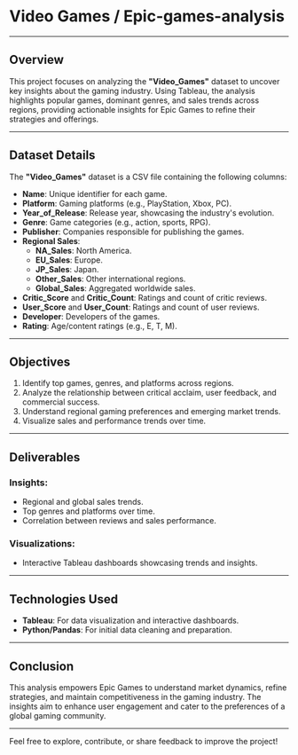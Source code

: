 # Video Games / Epic-games-analysis

---

## **Overview**
This project focuses on analyzing the **"Video_Games"** dataset to uncover key insights about the gaming industry. Using Tableau, the analysis highlights popular games, dominant genres, and sales trends across regions, providing actionable insights for Epic Games to refine their strategies and offerings.

---

## **Dataset Details**
The **"Video_Games"** dataset is a CSV file containing the following columns:

- **Name**: Unique identifier for each game.
- **Platform**: Gaming platforms (e.g., PlayStation, Xbox, PC).
- **Year_of_Release**: Release year, showcasing the industry's evolution.
- **Genre**: Game categories (e.g., action, sports, RPG).
- **Publisher**: Companies responsible for publishing the games.
- **Regional Sales**:
  - **NA_Sales**: North America.
  - **EU_Sales**: Europe.
  - **JP_Sales**: Japan.
  - **Other_Sales**: Other international regions.
  - **Global_Sales**: Aggregated worldwide sales.
- **Critic_Score** and **Critic_Count**: Ratings and count of critic reviews.
- **User_Score** and **User_Count**: Ratings and count of user reviews.
- **Developer**: Developers of the games.
- **Rating**: Age/content ratings (e.g., E, T, M).

---

## **Objectives**
1. Identify top games, genres, and platforms across regions.
2. Analyze the relationship between critical acclaim, user feedback, and commercial success.
3. Understand regional gaming preferences and emerging market trends.
4. Visualize sales and performance trends over time.

---

## **Deliverables**
### **Insights**:
- Regional and global sales trends.
- Top genres and platforms over time.
- Correlation between reviews and sales performance.

### **Visualizations**:
- Interactive Tableau dashboards showcasing trends and insights.

---

## **Technologies Used**
- **Tableau**: For data visualization and interactive dashboards.
- **Python/Pandas**: For initial data cleaning and preparation.

---

## **Conclusion**
This analysis empowers Epic Games to understand market dynamics, refine strategies, and maintain competitiveness in the gaming industry. The insights aim to enhance user engagement and cater to the preferences of a global gaming community.

---

Feel free to explore, contribute, or share feedback to improve the project!
